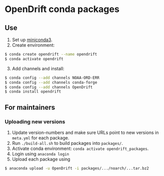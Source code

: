 # OpenDrift conda packages

## Use

1. Set up [miniconda3](https://docs.conda.io/en/latest/miniconda.html).
2. Create environment:

```sh
$ conda create opendrift --name opendrift
$ conda activate opendrift
```

3. Add channels and install:

```sh
$ conda config --add channels NOAA-ORD-ERR
$ conda config --add channels conda-forge
$ conda config --add channels OpenDrift
$ conda install opendrift
```

## For maintainers

### Uploading new versions

1. Update version-numbers and make sure URLs point to new versions in `meta.yml` for each package.
2. Run `./build-all.sh` to build packages into `packages/`.
3. Activate conda environment: `conda activate opendrift_packages`.
4. Login using `anaconda login`
5. Upload each package using
```sh
$ anaconda upload -u OpenDrift -i packages/.../noarch/...tar.bz2
```

